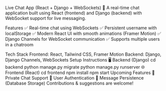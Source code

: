 Live Chat App (React + Django + WebSockets)
🚀 A real-time chat application built using React (frontend) and Django (backend) with WebSocket support for live messaging.

Features
✅ Real-time chat using WebSockets
✅ Persistent username with localStorage
✅ Modern React UI with smooth animations (Framer Motion)
✅ Django Channels for WebSocket communication
✅ Supports multiple users in a chatroom

Tech Stack
Frontend: React, Tailwind CSS, Framer Motion
Backend: Django, Django Channels, WebSockets
Setup Instructions
🖥 Backend (Django)
cd backend
python manage.py migrate
python manage.py runserver
🌐 Frontend (React)
cd frontend
npm install
npm start
Upcoming Features
🔹 Private Chat Support
🔹 User Authentication
🔹 Message Persistence (Database Storage)
Contributions & suggestions are welcome! 

